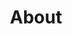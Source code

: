 ---
permalink: /about/
title: "About"
excerpt: "Minimal Mistakes is a flexible two-column Jekyll theme."
layouts_gallery:
  # - url: /assets/images/mm-layout-splash.png
  #   image_path: /assets/images/mm-layout-splash.png
  #   alt: "splash layout example"
  # - url: /assets/images/mm-layout-single-meta.png
  #   image_path: /assets/images/mm-layout-single-meta.png
  #   alt: "single layout with comments and related posts"
  # - url: /assets/images/mm-layout-archive.png
  #   image_path: /assets/images/mm-layout-archive.png
  #   alt: "archive layout example"
last_modified_at: 2021-05-11T10:23:16-04:00
toc: true
---